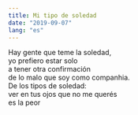 ```yaml
---
title: Mi tipo de soledad
date: "2019-09-07"
lang: "es"
---
```


Hay gente que teme la soledad,\
yo prefiero estar solo\
a tener otra confirmación\
de lo malo que soy como companhia.\
De los tipos de soledad:\
ver en tus ojos que no me querés\
es la peor
